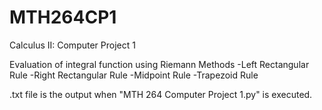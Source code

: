 # MTH264CP1
Calculus II: Computer Project 1

Evaluation of integral function using Riemann Methods
-Left Rectangular Rule
-Right Rectangular Rule
-Midpoint Rule
-Trapezoid Rule

.txt file is the output when "MTH 264 Computer Project 1.py" is executed.
